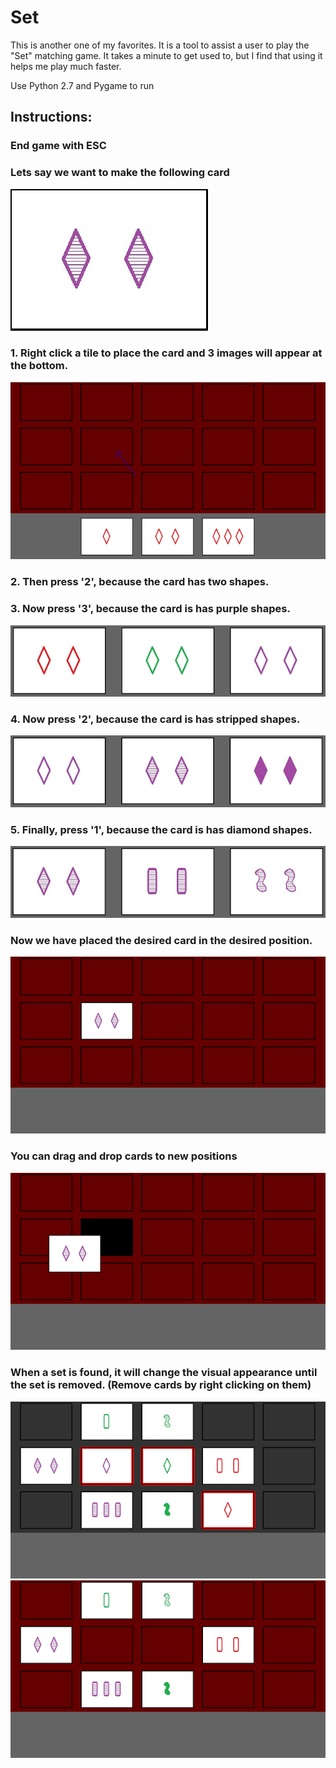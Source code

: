 # Set

This is another one of my favorites. It is a tool to assist a user to play the "Set" matching game. It takes a minute to get used to, but I find that using it helps me play much faster.

Use Python 2.7 and Pygame to run

## Instructions:

### End game with ESC

### Lets say we want to make the following card

![](Media/4.PNG)

### 1. Right click a tile to place the card and 3 images will appear at the bottom.
![](Media/0.PNG)

### 2. Then press '2', because the card has two shapes.

### 3. Now press '3', because the card is has purple shapes.
![](Media/1.PNG)

### 4. Now press '2', because the card is has stripped shapes.
![](Media/2.PNG)

### 5. Finally, press '1', because the card is has diamond shapes.
![](Media/3.PNG)

### Now we have placed the desired card in the desired position.
![](Media/5.PNG)

### You can drag and drop cards to new positions
![](Media/6.PNG)

### When a set is found, it will change the visual appearance until the set is removed. (Remove cards by right clicking on them)
![](Media/7.PNG)
![](Media/8.PNG)